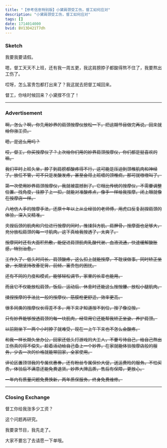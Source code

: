 ```yaml
---
title: "【参考信息特别版】小黛肩颈受工伤，督工如何应对"
description: "小黛肩颈受工伤，督工如何应对"
tags: []
date: 1714014000
bvid: BV13D421T7dh
---
```

### Sketch

我要我要请假。

嗯，督工天天不上班，还有我一周五更，我这肩膀脖子都酸得熬不住了，我要熬出工伤了。

哎呀，怎么富贵包都打出来了？我这就去把督工喊回来。

督工，你啥时候回来？小黛撑不住了！

---

### Advertisement

~~啊，怎么？啊，你先用妙界的肩颈按摩仪放松一下，把这期节目做完再说。回来就给你涨工资。~~

~~嗯，是这么用吗？~~

~~哎，督工，你买按摩仪了？上次给你们用的妙界肩颈按摩仪，你们都是挺喜欢的嘛。~~

~~我们平时上班久坐，脖子到肩膀都酸疼得不行，这可能是压迫到颈椎肌肉和神经了。放任不管，可不只是发酸发疼，甚至会得上班缠的颈椎病，那可就嗷嗷叫了。~~

~~第一次使用妙界肩颈按摩仪，我就被震撼到了。它相比传统的按摩仪，不需要调整位置、找角度，往脖子上一扣，就能对准酸疼点，像手一样给我按摩。闭上眼就像在按摩店一样。~~

~~八地仿人手的按摩手法，还原十年以上从业经验的老师傅，用虎口反复刮捏肩颈的体验，深入又精准。~~

~~夹捏后颈的肌肉和穴位进行按摩的同时，推揉斜方肌、肩胛骨，按摩面也足够大，充分放松肩颈的每一寸肌肉。这下真给我按透了，太爽了。~~

~~按摩同时还有大面积热敷，能促进肩颈肌肉乳酸代谢、血液流通，快速缓解酸胀感，特别治愈。~~

~~工作久了、低头时间长、肩颈酸疼，这么扣上就能按摩，不耽误做事。同时矫正坐姿，长期坚持改善驼背、前倾、富贵包的困扰。~~

~~还有不同的力度和模式，能够轻松调节，家里的长辈也能用。~~

~~而且它不仅能放松肩颈，饭后、运动后、休息时还能这么按按腰、放松小腿肌肉。~~

~~揉捏按摩的手法比一般的按摩仪、筋膜枪更舒适，效率更高。~~

~~很多同类的按摩仪长得差不多，用下来才知道按不到位，按了像没按。~~

~~只有妙界能够按透肩颈的每一块肌肉，经常用它还能帮我矫正坐姿、养护肩颈。~~

~~以前刚坐下一两个小时脖子就难受，现在一上午下来也不怎么会酸疼。~~

~~和我一样长期久坐办公，回家还低头打游戏的大工人，不要亏待自己，给自己熬出工伤真的得不偿失。趁着活动给自己备上一个妙界，在家就能体验按摩店般的服务，少去一次的价格就能带回家，全家使用。~~

~~评论区置顶领我的专属优惠券，还有粉丝专属保价大促，送运费险的服务。不怕买贵，体验后不满意还能免费退货。妙界大牌品质，售后有保障，更放心。~~

~~一年内有质量问题免费换新，两年质保服务，终身免费维修。~~

---

### Closing Exchange

督工你给我涨多少工资？

这个问题再研究。

我要录节目，我先走了。

大家不要忘了去请愿一下单哦。

